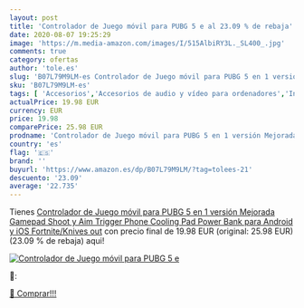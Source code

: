 ```yaml
---
layout: post
title: 'Controlador de Juego móvil para PUBG 5 e al 23.09 % de rebaja'
date: 2020-08-07 19:25:29
image: 'https://m.media-amazon.com/images/I/515AlbiRY3L._SL400_.jpg'
comments: true
category: ofertas
author: 'tole.es'
slug: 'B07L79M9LM-es Controlador de Juego móvil para PUBG 5 en 1 versión...'
sku: 'B07L79M9LM-es'
tags: [ 'Accesorios','Accesorios de audio y vídeo para ordenadores','Informática','Webcams y telefonía VoIP','android', ]
actualPrice: 19.98 EUR
currency: EUR
price: 19.98
comparePrice: 25.98 EUR
prodname: 'Controlador de Juego móvil para PUBG 5 en 1 versión Mejorada Gamepad Shoot y Aim Trigger Phone Cooling Pad Power Bank para Android y iOS Fortnite/Knives out'
country: 'es'
flag: '🇪🇸'
brand: ''
buyurl: 'https://www.amazon.es/dp/B07L79M9LM/?tag=tolees-21'
descuento: '23.09'
average: '22.735'
---
```


Tienes [Controlador de Juego móvil para PUBG 5 en 1 versión Mejorada Gamepad Shoot y Aim Trigger Phone Cooling Pad Power Bank para Android y iOS Fortnite/Knives out](https://www.amazon.es/dp/B07L79M9LM/?tag=tolees-21) con precio final de  19.98 EUR (original: 25.98 EUR) (23.09 %  de rebaja) aqui!

[![Controlador de Juego móvil para PUBG 5 e](https://m.media-amazon.com/images/I/515AlbiRY3L._SL400_.jpg)](https://www.amazon.es/dp/B07L79M9LM/?tag=tolees-21)

🔎:


[🛒 Comprar!!!](https://www.amazon.es/dp/B07L79M9LM/?tag=tolees-21)
